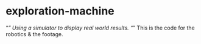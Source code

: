 # exploration-machine

“*” Using a simulator to display real world results.
“*” This is the code for the robotics & the footage. 
